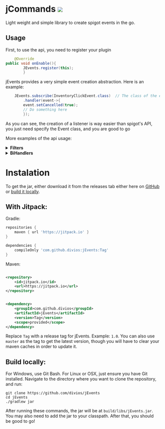 # jCommands [![](https://jitpack.io/v/divios/JEvents.svg)](https://jitpack.io/#divios/JEvents)

Light weight and simple library to create spigot events in the go.

## Usage

First, to use the api, you need to register your plugin

```java
    @Override
public void onEnable(){
        JEvents.register(this);
        }
```

jEvents provides a very simple event creation abstraction. Here is an example:

```java
    JEvents.subscribe(InventoryClickEvent.class)  // The class of the event you want to listen
        .handler(event->{
        event.setCancelled(true);
        // Do something here
        });
```

As you can see, the creation of a listener is way easier than spigot's API, you just need specify the Event class, and
you are good to go

More examples of the api usage:

<details>
	<summary><b>Filters</b></summary>

```java
JEvents.subscribe(InventoryClickEvent.class)
        .filter(event -> event.getInventory().equals(myInv))   // Only apply the action inside the handler
        .filter(event -> event.getSlot() == 3)     // if the filters are met
        .handler(event -> {
        event.setCancelled(true);
        // Do something here
        });
```

</details>  

<details>
	<summary><b>BiHandlers</b></summary>

```java
JEvents.subscribe(PlayerDeathEvent.class)
        .biHandler((subscription, playerDeathEvent) -> {
        playerDeathEvent.setDeathMessage("Ha you died loser");
        subscription.unregister();    // Unregisters the listener
        });
```
</details>  


# Instalation

To get the jar, either download it from the releases tab either here
on [GitHub](https://github.com/divios/jEvents/releases)
or [build it locally](https://github.com/divios/jEvents#build-locally).

## With Jitpack:

Gradle:

```groovy
repositories {
    maven { url 'https://jitpack.io' }
}

```

```groovy
dependencies {
    compileOnly 'com.github.divios:jEvents:Tag'
}
```

Maven:

```xml

<repository>
    <id>jitpack.io</id>
    <url>https://jitpack.io</url>
</repository>
```

```xml

<dependency>
    <groupId>com.github.divios</groupId>
    <artifactId>jEvents</artifactId>
    <version>Tag</version>
    <scope>provided</scope>
</dependency>
```

Replace `Tag` with a release tag for jEvents. Example: `1.0`. You can also use `master` as the tag to get the latest
version, though you will have to clear your maven caches in order to update it.

## Build locally:

For Windows, use Git Bash. For Linux or OSX, just ensure you have Git installed. Navigate to the directory where you
want to clone the repository, and run:

```
git clone https://github.com/divios/jEvents
cd jEvents
./gradlew jar
```

After running these commands, the jar will be at `build/libs/jEvents.jar`. You may also need to add the jar to your
classpath. After that, you should be good to go!
